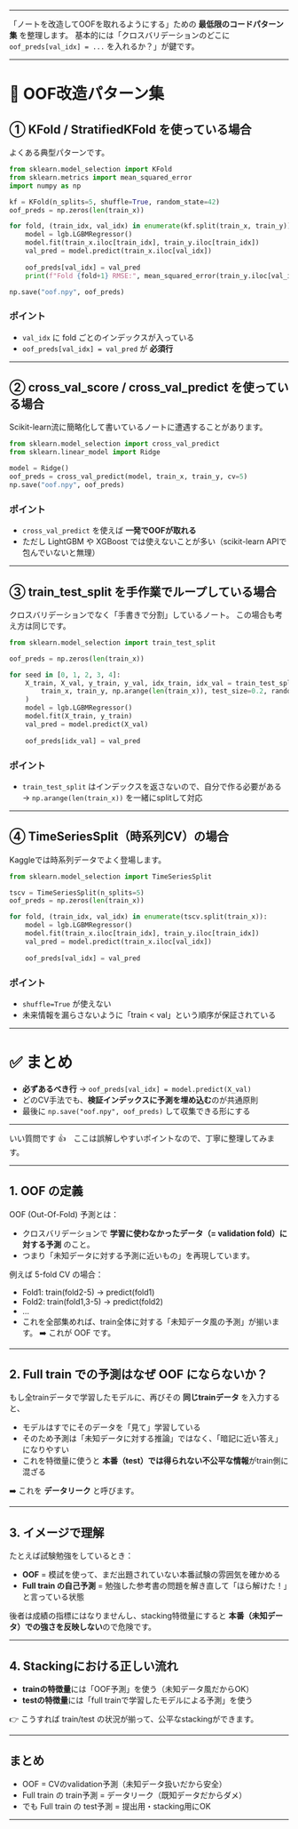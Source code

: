 
---

「ノートを改造してOOFを取れるようにする」ための **最低限のコードパターン集** を整理します。
基本的には「クロスバリデーションのどこに `oof_preds[val_idx] = ...` を入れるか？」が鍵です。

---

# 🔑 OOF改造パターン集

## ① KFold / StratifiedKFold を使っている場合

よくある典型パターンです。

```python
from sklearn.model_selection import KFold
from sklearn.metrics import mean_squared_error
import numpy as np

kf = KFold(n_splits=5, shuffle=True, random_state=42)
oof_preds = np.zeros(len(train_x))

for fold, (train_idx, val_idx) in enumerate(kf.split(train_x, train_y)):
    model = lgb.LGBMRegressor()
    model.fit(train_x.iloc[train_idx], train_y.iloc[train_idx])
    val_pred = model.predict(train_x.iloc[val_idx])
    
    oof_preds[val_idx] = val_pred
    print(f"Fold {fold+1} RMSE:", mean_squared_error(train_y.iloc[val_idx], val_pred, squared=False))

np.save("oof.npy", oof_preds)
```

### ポイント

* `val_idx` に fold ごとのインデックスが入っている
* `oof_preds[val_idx] = val_pred` が **必須行**

---

## ② cross\_val\_score / cross\_val\_predict を使っている場合

Scikit-learn流に簡略化して書いているノートに遭遇することがあります。

```python
from sklearn.model_selection import cross_val_predict
from sklearn.linear_model import Ridge

model = Ridge()
oof_preds = cross_val_predict(model, train_x, train_y, cv=5)
np.save("oof.npy", oof_preds)
```

### ポイント

* `cross_val_predict` を使えば **一発でOOFが取れる**
* ただし LightGBM や XGBoost では使えないことが多い（scikit-learn APIで包んでいないと無理）

---

## ③ train\_test\_split を手作業でループしている場合

クロスバリデーションでなく「手書きで分割」しているノート。
この場合も考え方は同じです。

```python
from sklearn.model_selection import train_test_split

oof_preds = np.zeros(len(train_x))

for seed in [0, 1, 2, 3, 4]:
    X_train, X_val, y_train, y_val, idx_train, idx_val = train_test_split(
        train_x, train_y, np.arange(len(train_x)), test_size=0.2, random_state=seed
    )
    model = lgb.LGBMRegressor()
    model.fit(X_train, y_train)
    val_pred = model.predict(X_val)
    
    oof_preds[idx_val] = val_pred
```

### ポイント

* `train_test_split` はインデックスを返さないので、自分で作る必要がある
  → `np.arange(len(train_x))` を一緒にsplitして対応

---

## ④ TimeSeriesSplit（時系列CV）の場合

Kaggleでは時系列データでよく登場します。

```python
from sklearn.model_selection import TimeSeriesSplit

tscv = TimeSeriesSplit(n_splits=5)
oof_preds = np.zeros(len(train_x))

for fold, (train_idx, val_idx) in enumerate(tscv.split(train_x)):
    model = lgb.LGBMRegressor()
    model.fit(train_x.iloc[train_idx], train_y.iloc[train_idx])
    val_pred = model.predict(train_x.iloc[val_idx])
    
    oof_preds[val_idx] = val_pred
```

### ポイント

* `shuffle=True` が使えない
* 未来情報を漏らさないように「train < val」という順序が保証されている

---

# ✅ まとめ

* **必ずあるべき行** → `oof_preds[val_idx] = model.predict(X_val)`
* どのCV手法でも、**検証インデックスに予測を埋め込む**のが共通原則
* 最後に `np.save("oof.npy", oof_preds)` して収集できる形にする

---

いい質問です 👍　ここは誤解しやすいポイントなので、丁寧に整理してみます。

---

## 1. OOF の定義

OOF (Out-Of-Fold) 予測とは：

* クロスバリデーションで **学習に使わなかったデータ（= validation fold）に対する予測** のこと。
* つまり「未知データに対する予測に近いもの」を再現しています。

例えば 5-fold CV の場合：

* Fold1: train(fold2-5) → predict(fold1)
* Fold2: train(fold1,3-5) → predict(fold2)
* …
* これを全部集めれば、train全体に対する「未知データ風の予測」が揃います。
  ➡️ これが OOF です。

---

## 2. Full train での予測はなぜ OOF にならないか？

もし全trainデータで学習したモデルに、再びその **同じtrainデータ** を入力すると、

* モデルはすでにそのデータを「見て」学習している
* そのため予測は「未知データに対する推論」ではなく、「暗記に近い答え」になりやすい
* これを特徴量に使うと **本番（test）では得られない不公平な情報**がtrain側に混ざる

➡️ これを **データリーク** と呼びます。

---

## 3. イメージで理解

たとえば試験勉強をしているとき：

* **OOF** = 模試を使って、まだ出題されていない本番試験の雰囲気を確かめる
* **Full train の自己予測** = 勉強した参考書の問題を解き直して「ほら解けた！」と言っている状態

後者は成績の指標にはなりませんし、stacking特徴量にすると **本番（未知データ）での強さを反映しない**ので危険です。

---

## 4. Stackingにおける正しい流れ

* **trainの特徴量**には「OOF予測」を使う（未知データ風だからOK）
* **testの特徴量**には「full trainで学習したモデルによる予測」を使う

👉 こうすれば train/test の状況が揃って、公平なstackingができます。

---

## まとめ

* OOF = CVのvalidation予測（未知データ扱いだから安全）
* Full train の train予測 = データリーク（既知データだからダメ）
* でも Full train の test予測 = 提出用・stacking用にOK

---



